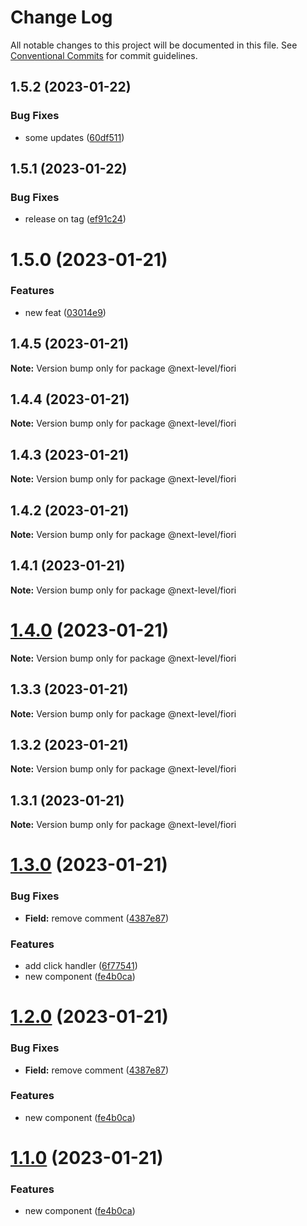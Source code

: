 # Change Log

All notable changes to this project will be documented in this file.
See [Conventional Commits](https://conventionalcommits.org) for commit guidelines.

## 1.5.2 (2023-01-22)


### Bug Fixes

* some updates ([60df511](https://github.com/ilhan007/npmnext-sample/commit/60df5115908c233e802385e95fb6c1fdfe6002cf))





## 1.5.1 (2023-01-22)


### Bug Fixes

* release on tag ([ef91c24](https://github.com/ilhan007/npmnext-sample/commit/ef91c24824fe455eded27a642708ade888ef176f))





# 1.5.0 (2023-01-21)


### Features

* new feat ([03014e9](https://github.com/ilhan007/npmnext-sample/commit/03014e9d0b7f53a662132de1a153ac17a0d310fa))





## 1.4.5 (2023-01-21)

**Note:** Version bump only for package @next-level/fiori





## 1.4.4 (2023-01-21)

**Note:** Version bump only for package @next-level/fiori





## 1.4.3 (2023-01-21)

**Note:** Version bump only for package @next-level/fiori





## 1.4.2 (2023-01-21)

**Note:** Version bump only for package @next-level/fiori





## 1.4.1 (2023-01-21)

**Note:** Version bump only for package @next-level/fiori





# [1.4.0](https://github.com/ilhan007/npmnext-sample/compare/v1.3.3...v1.4.0) (2023-01-21)

**Note:** Version bump only for package @next-level/fiori





## 1.3.3 (2023-01-21)

**Note:** Version bump only for package @next-level/fiori





## 1.3.2 (2023-01-21)

**Note:** Version bump only for package @next-level/fiori





## 1.3.1 (2023-01-21)

**Note:** Version bump only for package @next-level/fiori





# [1.3.0](https://github.com/ilhan007/npmnext-sample/compare/v1.2.6...v1.3.0) (2023-01-21)


### Bug Fixes

* **Field:** remove comment ([4387e87](https://github.com/ilhan007/npmnext-sample/commit/4387e87243a3ab9a9bf921142415764c6ad106bf))


### Features

* add click handler ([6f77541](https://github.com/ilhan007/npmnext-sample/commit/6f77541ad163bf31910be037bf648207cf743e6f))
* new component ([fe4b0ca](https://github.com/ilhan007/npmnext-sample/commit/fe4b0ca8beb5504305bc432f404f6338ad5f6a9a))





# [1.2.0](https://github.com/ilhan007/npmnext-sample/compare/v1.2.6...v1.2.0) (2023-01-21)


### Bug Fixes

* **Field:** remove comment ([4387e87](https://github.com/ilhan007/npmnext-sample/commit/4387e87243a3ab9a9bf921142415764c6ad106bf))


### Features

* new component ([fe4b0ca](https://github.com/ilhan007/npmnext-sample/commit/fe4b0ca8beb5504305bc432f404f6338ad5f6a9a))





# [1.1.0](https://github.com/ilhan007/npmnext-sample/compare/v1.2.6...v1.1.0) (2023-01-21)


### Features

* new component ([fe4b0ca](https://github.com/ilhan007/npmnext-sample/commit/fe4b0ca8beb5504305bc432f404f6338ad5f6a9a))
